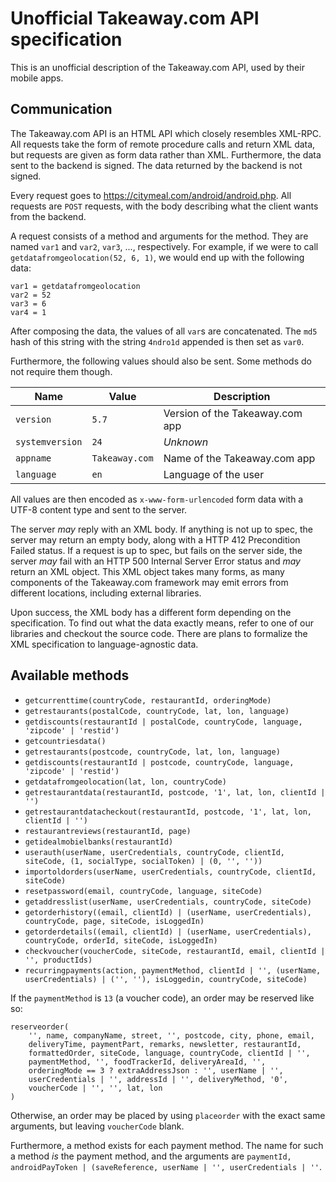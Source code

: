 # Unofficial Takeaway.com API specification

This is an unofficial description of the Takeaway.com API, used by their mobile apps.

## Communication
The Takeaway.com API is an HTML API which closely resembles XML-RPC. All requests take the form of remote procedure calls and return XML data, but requests are given as form data rather than XML. Furthermore, the data sent to the backend is signed. The data returned by the backend is not signed.

Every request goes to https://citymeal.com/android/android.php. All requests are `POST` requests, with the body describing what the client wants from the backend.

A request consists of a method and arguments for the method. They are named `var1` and `var2`, `var3`, ..., respectively. For example, if we were to call `getdatafromgeolocation(52, 6, 1)`, we would end up with the following data:

```
var1 = getdatafromgeolocation
var2 = 52
var3 = 6
var4 = 1
```

After composing the data, the values of all `var`s are concatenated. The `md5` hash of this string with the string `4ndro1d` appended is then set as `var0`.

Furthermore, the following values should also be sent. Some methods do not require them though.

|Name|Value|Description|
|--|--|--
|`version`|`5.7`|Version of the Takeaway.com app
|`systemversion`|`24`|_Unknown_
|`appname`|`Takeaway.com`|Name of the Takeaway.com app
|`language`|`en`|Language of the user

All values are then encoded as `x-www-form-urlencoded` form data with a UTF-8 content type and sent to the server.

The server _may_ reply with an XML body. If anything is not up to spec, the server may return an empty body, along with a HTTP 412 Precondition Failed status. If a request is up to spec, but fails on the server side, the server _may_ fail with an HTTP 500 Internal Server Error status and _may_ return an XML object. This XML object takes many forms, as many components of the Takeaway.com framework may emit errors from different locations, including external libraries.

Upon success, the XML body has a different form depending on the specification. To find out what the data exactly means, refer to one of our libraries and checkout the source code. There are plans to formalize the XML specification to language-agnostic data.

## Available methods

- `getcurrenttime(countryCode, restaurantId, orderingMode)`
- `getrestaurants(postalCode, countryCode, lat, lon, language)`
- `getdiscounts(restaurantId | postalCode, countryCode, language, 'zipcode' | 'restid')`
- `getcountriesdata()`
- `getrestaurants(postcode, countryCode, lat, lon, language)`
- `getdiscounts(restaurantId | postcode, countryCode, language, 'zipcode' | 'restid')`
- `getdatafromgeolocation(lat, lon, countryCode)`
- `getrestaurantdata(restaurantId, postcode, '1', lat, lon, clientId | '')`
- `getrestaurantdatacheckout(restaurantId, postcode, '1', lat, lon, clientId | '')`
- `restaurantreviews(restaurantId, page)`
- `getidealmobielbanks(restaurantId)`
- `userauth(userName, userCredentials, countryCode, clientId, siteCode, (1, socialType, socialToken) | (0, '', ''))`
- `importoldorders(userName, userCredentials, countryCode, clientId, siteCode)`
- `resetpassword(email, countryCode, language, siteCode)`
- `getaddresslist(userName, userCredentials, countryCode, siteCode)`
- `getorderhistory((email, clientId) | (userName, userCredentials), countryCode, page, siteCode, isLoggedIn)`
- `getorderdetails((email, clientId) | (userName, userCredentials), countryCode, orderId, siteCode, isLoggedIn)`
- `checkvoucher(voucherCode, siteCode, restaurantId, email, clientId | '', productIds)`
- `recurringpayments(action, paymentMethod, clientId | '', (userName, userCredentials) | ('', ''), isLoggedin, countryCode, siteCode)`

If the `paymentMethod` is `13` (a voucher code), an order may be reserved like so:

```
reserveorder(
    '', name, companyName, street, '', postcode, city, phone, email,
    deliveryTime, paymentPart, remarks, newsletter, restaurantId,
    formattedOrder, siteCode, language, countryCode, clientId | '',
    paymentMethod, '', foodTrackerId, deliveryAreaId, '',
    orderingMode == 3 ? extraAddressJson : '', userName | '',
    userCredentials | '', addressId | '', deliveryMethod, '0',
    voucherCode | '', '', lat, lon
)
```

Otherwise, an order may be placed by using `placeorder` with the exact same arguments, but leaving `voucherCode` blank.

Furthermore, a method exists for each payment method. The name for such a method _is_ the payment method, and the arguments are `paymentId, androidPayToken | (saveReference, userName | '', userCredentials | ''`.
